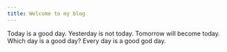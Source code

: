 ```yaml
---
title: Welcome to my blog
---
```

Today is a good day.
Yesterday is not today.
Tomorrow will become today.
Which day is a good day?
Every day is a good god day.

